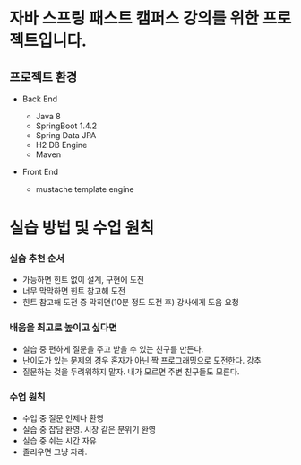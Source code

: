 # 자바 스프링 패스트 캠퍼스 강의를 위한 프로젝트입니다.

## 프로젝트 환경

- Back End
    - Java 8
    - SpringBoot 1.4.2
    - Spring Data JPA
    - H2 DB Engine
    - Maven

- Front End
    - mustache template engine


# 실습 방법 및 수업 원칙
### 실습 추천 순서
* 가능하면 힌트 없이 설계, 구현에 도전
* 너무 막막하면 힌트 참고해 도전
* 힌트 참고해 도전 중 막히면(10분 정도 도전 후) 강사에게 도움 요청

### 배움을 최고로 높이고 싶다면
* 실습 중 편하게 질문을 주고 받을 수 있는 친구를 만든다.
* 난이도가 있는 문제의 경우 혼자가 아닌 짝 프로그래밍으로 도전한다. 강추
* 질문하는 것을 두려워하지 말자. 내가 모르면 주변 친구들도 모른다.

### 수업 원칙
* 수업 중 질문 언제나 환영
* 실습 중 잡담 환영. 시장 같은 분위기 환영
* 실습 중 쉬는 시간 자유
* 졸리우면 그냥 자라.